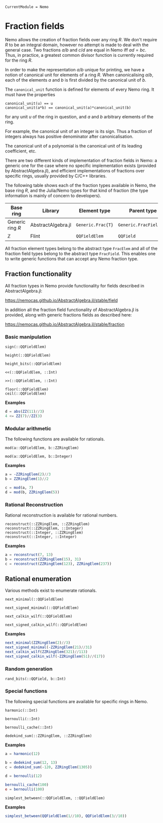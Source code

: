 ```@meta
CurrentModule = Nemo
```

# Fraction fields

Nemo allows the creation of fraction fields over any ring $R$. We don't require
$R$ to be an integral domain, however no attempt is made to deal with the
general case. Two fractions $a/b$ and $c/d$ are equal in Nemo iff $ad = bc$.
Thus, in practice, a greatest common divisor function is currently required for
the ring $R$.

In order to make the representation $a/b$ unique for printing, we have a notion
of canonical unit for elements of a ring $R$. When canonicalising $a/b$, each
of the elements $a$ and $b$ is first divided by the canonical unit of $b$.

The `canonical_unit` function is defined for elements of every Nemo ring. It
must have the properties

```
canonical_unit(u) == u
canonical_unit(a*b) == canonical_unit(a)*canonical_unit(b)
```

for any unit $u$ of the ring in question, and $a$ and $b$ arbitrary elements
of the ring.

For example, the canonical unit of an integer is its sign. Thus a fraction of
integers always has positive denominator after canonicalisation.

The canonical unit of a polynomial is the canonical unit of its leading
coefficient, etc.

There are two different kinds of implementation of fraction fields in Nemo: a
generic one for the case where no specific implementation exists (provided by
AbstractAlgebra.jl), and efficient implementations of fractions over specific rings,
usually provided by C/C++ libraries.

The following table shows each of the fraction types available in Nemo, the
base ring $R$, and the Julia/Nemo types for that kind of fraction (the type
information is mainly of concern to developers).

Base ring                             | Library             | Element type        | Parent type
--------------------------------------|---------------------|---------------------|----------------------
Generic ring $R$                      | AbstractAlgebra.jl  | `Generic.Frac{T}`   | `Generic.FracField{T}`
$\mathbb{Z}$                          | Flint               | `QQFieldElem`              | `QQField`

All fraction element types belong to the abstract type `FracElem` and all of
the fraction field types belong to the abstract type `FracField`. This enables
one to write generic functions that can accept any Nemo fraction type.

## Fraction functionality

All fraction types in Nemo provide functionality for fields described in
AbstractAlgebra.jl:

<https://nemocas.github.io/AbstractAlgebra.jl/stable/field>

In addition all the fraction field functionality of AbstractAlgebra.jl is provided,
along with generic fractions fields as described here:

<https://nemocas.github.io/AbstractAlgebra.jl/stable/fraction>

### Basic manipulation

```@docs
sign(::QQFieldElem)
```

```@docs
height(::QQFieldElem)
```

```@docs
height_bits(::QQFieldElem)
```

```@docs
<<(::QQFieldElem, ::Int)
```

```@docs
>>(::QQFieldElem, ::Int)
```

```@docs
floor(::QQFieldElem)
ceil(::QQFieldElem)
```

**Examples**

```julia
d = abs(ZZ(11)//3)
4 <= ZZ(7)//ZZ(3)
```

### Modular arithmetic

The following functions are available for rationals.

```@docs
mod(a::QQFieldElem, b::ZZRingElem)
```

```@docs
mod(a::QQFieldElem, b::Integer)
```

**Examples**

```julia
a = -ZZRingElem(2)//3
b = ZZRingElem(1)//2

c = mod(a, 7)
d = mod(b, ZZRingElem(5))
```

### Rational Reconstruction

Rational reconstruction is available for rational numbers.

```@docs
reconstruct(::ZZRingElem, ::ZZRingElem)
reconstruct(::ZZRingElem, ::Integer)
reconstruct(::Integer, ::ZZRingElem)
reconstruct(::Integer, ::Integer)
```

**Examples**

```julia
a = reconstruct(7, 13)
b = reconstruct(ZZRingElem(15), 31)
c = reconstruct(ZZRingElem(123), ZZRingElem(237))
```

## Rational enumeration

Various methods exist to enumerate rationals.

```@docs
next_minimal(::QQFieldElem)
```

```@docs
next_signed_minimal(::QQFieldElem)
```

```@docs
next_calkin_wilf(::QQFieldElem)
```

```@docs
next_signed_calkin_wilf(::QQFieldElem)
```

**Examples**

```julia
next_minimal(ZZRingElem(2)//3)
next_signed_minimal(-ZZRingElem(21)//31)
next_calkin_wilf(ZZRingElem(321)//113)
next_signed_calkin_wilf(-ZZRingElem(51)//(17))
```

### Random generation

```@docs
rand_bits(::QQField, b::Int)
```

### Special functions

The following special functions are available for specific rings in Nemo.

```@docs
harmonic(::Int)
```

```@docs
bernoulli(::Int)
```

```@docs
bernoulli_cache(::Int)
```

```@docs
dedekind_sum(::ZZRingElem, ::ZZRingElem)
```

**Examples**

```julia
a = harmonic(12)

b = dedekind_sum(12, 13)
c = dedekind_sum(-120, ZZRingElem(1305))

d = bernoulli(12)

bernoulli_cache(100)
e = bernoulli(100)
```

```@docs
simplest_between(::QQFieldElem, ::QQFieldElem)
```

**Examples**

```julia
simplest_between(QQFieldElem(1//10), QQFieldElem(3//10))
```


